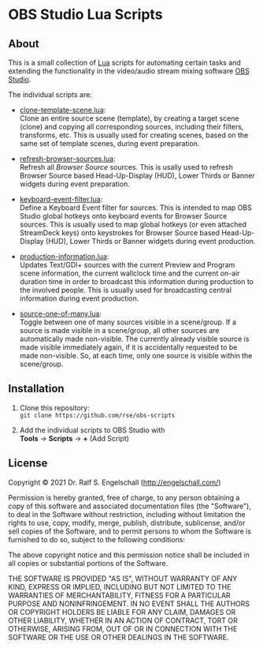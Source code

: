 
OBS Studio Lua Scripts
======================

About
-----

This is a small collection of [Lua](http://www.lua.org/)
scripts for automating certain tasks and extending the
functionality in the video/audio stream mixing software [OBS
Studio](https://obsproject.com/).

The individual scripts are:

- [clone-template-scene.lua](clone-template-scene.lua):<br/>
  Clone an entire source scene (template), by creating a target scene
  (clone) and copying all corresponding sources, including their
  filters, transforms, etc. This is usually used for creating scenes,
  based on the same set of template scenes, during event preparation.

- [refresh-browser-sources.lua](refresh-browser-sources.lua):<br/>
  Refresh all <i>Browser Source</i> sources. This is usally used to
  refresh Browser Source based Head-Up-Display (HUD), Lower Thirds or
  Banner widgets during event preparation.

- [keyboard-event-filter.lua](keyboard-event-filter.lua):<br/>
  Define a Keyboard Event filter for sources. This is intended to
  map OBS Studio global hotkeys onto keyboard events for Browser
  Source sources. This is usually used to map global hotkeys (or even
  attached StreamDeck keys) onto keystrokes for Browser Source based
  Head-Up-Display (HUD), Lower Thirds or Banner widgets during event
  production.

- [production-information.lua](production-information.lua):<br/>
  Updates Text/GDI+ sources with the current Preview and Program scene
  information, the current wallclock time and the current on-air
  duration time in order to broadcast this information during production
  to the involved people. This is usually used for broadcasting central
  information during event production.

- [source-one-of-many.lua](source-one-of-many.lua):<br/>
  Toggle between one of many sources visible in a scene/group. If
  a source is made visible in a scene/group, all other sources are
  automatically made non-visible. The currently already visible source
  is made visible immediately again, if it is accidentally requested
  to be made non-visible. So, at each time, only one source is visible
  within the scene/group.

Installation
------------

1. Clone this repository:<br/>
   `git clone https://github.com/rse/obs-scripts`

2. Add the individual scripts to OBS Studio with<br/>
   **Tools** &rarr; **Scripts** &rarr; **+** (Add Script)

License
-------

Copyright &copy; 2021 Dr. Ralf S. Engelschall (http://engelschall.com/)

Permission is hereby granted, free of charge, to any person obtaining
a copy of this software and associated documentation files (the
"Software"), to deal in the Software without restriction, including
without limitation the rights to use, copy, modify, merge, publish,
distribute, sublicense, and/or sell copies of the Software, and to
permit persons to whom the Software is furnished to do so, subject to
the following conditions:

The above copyright notice and this permission notice shall be included
in all copies or substantial portions of the Software.

THE SOFTWARE IS PROVIDED "AS IS", WITHOUT WARRANTY OF ANY KIND,
EXPRESS OR IMPLIED, INCLUDING BUT NOT LIMITED TO THE WARRANTIES OF
MERCHANTABILITY, FITNESS FOR A PARTICULAR PURPOSE AND NONINFRINGEMENT.
IN NO EVENT SHALL THE AUTHORS OR COPYRIGHT HOLDERS BE LIABLE FOR ANY
CLAIM, DAMAGES OR OTHER LIABILITY, WHETHER IN AN ACTION OF CONTRACT,
TORT OR OTHERWISE, ARISING FROM, OUT OF OR IN CONNECTION WITH THE
SOFTWARE OR THE USE OR OTHER DEALINGS IN THE SOFTWARE.

